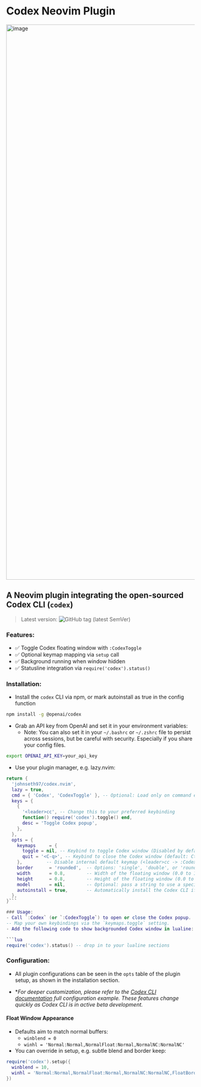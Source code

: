 # Codex Neovim Plugin
<img width="1480" alt="image" src="https://github.com/user-attachments/assets/eac126c5-e71c-4de9-817a-bf4e8f2f6af9" />

## A Neovim plugin integrating the open-sourced Codex CLI (`codex`)
> Latest version: ![GitHub tag (latest SemVer)](https://img.shields.io/github/v/tag/johnseth97/codex.nvim?sort=semver)

### Features:
- ✅ Toggle Codex floating window with `:CodexToggle`
- ✅ Optional keymap mapping via `setup` call
- ✅ Background running when window hidden
- ✅ Statusline integration via `require('codex').status()`

### Installation:

- Install the `codex` CLI via npm, or mark autoinstall as true in the config function

```bash
npm install -g @openai/codex
```

- Grab an API key from OpenAI and set it in your environment variables:
  - Note: You can also set it in your `~/.bashrc` or `~/.zshrc` file to persist across sessions, but be careful with security. Especially if you share your config files.

```bash
export OPENAI_API_KEY=your_api_key
```

- Use your plugin manager, e.g. lazy.nvim:

```lua
return {
  'johnseth97/codex.nvim',
  lazy = true,
  cmd = { 'Codex', 'CodexToggle' }, -- Optional: Load only on command execution
  keys = {
    {
      '<leader>cc', -- Change this to your preferred keybinding
      function() require('codex').toggle() end,
      desc = 'Toggle Codex popup',
    },
  },
  opts = {
    keymaps     = {
      toggle = nil, -- Keybind to toggle Codex window (Disabled by default, watch out for conflicts)
      quit = '<C-q>', -- Keybind to close the Codex window (default: Ctrl + q)
    },         -- Disable internal default keymap (<leader>cc -> :CodexToggle)
    border      = 'rounded',  -- Options: 'single', 'double', or 'rounded'
    width       = 0.8,        -- Width of the floating window (0.0 to 1.0)
    height      = 0.8,        -- Height of the floating window (0.0 to 1.0)
    model       = nil,        -- Optional: pass a string to use a specific model (e.g., 'o3-mini')
    autoinstall = true,       -- Automatically install the Codex CLI if not found
  },
}```

### Usage:
- Call `:Codex` (or `:CodexToggle`) to open or close the Codex popup.
-- Map your own keybindings via the `keymaps.toggle` setting.
- Add the following code to show backgrounded Codex window in lualine:

```lua
require('codex').status() -- drop in to your lualine sections
```

### Configuration:
- All plugin configurations can be seen in the `opts` table of the plugin setup, as shown in the installation section.

- **For deeper customization, please refer to the [Codex CLI documentation](https://github.com/openai/codex?tab=readme-ov-file#full-configuration-example) full configuration example. These features change quickly as Codex CLI is in active beta development.*

#### Float Window Appearance
- Defaults aim to match normal buffers:
  - `winblend = 0`
  - `winhl = 'Normal:Normal,NormalFloat:Normal,NormalNC:NormalNC'`
- You can override in setup, e.g. subtle blend and border keep:

```lua
require('codex').setup({
  winblend = 10,
  winhl = 'Normal:Normal,NormalFloat:Normal,NormalNC:NormalNC,FloatBorder:FloatBorder',
})
```
